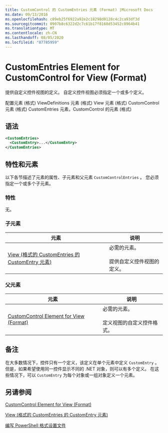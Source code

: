 ```yaml
---
title: CustomControl 的 CustomEntries 元素 (Format) |Microsoft Docs
ms.date: 09/13/2016
ms.openlocfilehash: c89eb25f6922a92e2c18298d0128c4c2ca93df3d
ms.sourcegitcommit: 0907b8c6322d2c7c61b17f8168d53452c8964b41
ms.translationtype: MT
ms.contentlocale: zh-CN
ms.lasthandoff: 08/05/2020
ms.locfileid: "87785959"
---
```

# <a name="customentries-element-for-customcontrol-for-view-format"></a>CustomEntries Element for CustomControl for View (Format)

提供自定义控件视图的定义。 自定义控件视图必须指定一个或多个定义。

配置元素 (格式) ViewDefinitions 元素 (格式) View 元素 (格式) CustomControl 元素 (格式) CustomEntries 元素，CustomControl 的元素 (格式) 

## <a name="syntax"></a>语法

```xml
<CustomEntries>
  <CustomEntry>...</CustomEntry>
</CustomEntries>
```

## <a name="attributes-and-elements"></a>特性和元素

以下各节描述了元素的属性、子元素和父元素 `CustomControlEntries` 。 您必须指定一个或多个子元素。

### <a name="attributes"></a>特性

无。

### <a name="child-elements"></a>子元素

|元素|说明|
|-------------|-----------------|
|[View (格式的 CustomEntries 的 CustomEntry 元素) ](./customentry-element-for-customentries-for-customcontrol-for-view-format.md)|必需的元素。<br /><br /> 提供自定义控件视图的定义。|

### <a name="parent-elements"></a>父元素

|元素|说明|
|-------------|-----------------|
|[CustomControl Element for View (Format)](./customcontrol-element-for-view-format.md)|必需的元素。<br /><br /> 定义视图的自定义控件格式。|

## <a name="remarks"></a>备注

在大多数情况下，控件只有一个定义，该定义在单个元素中定义 `CustomEntry` 。 但是，如果希望使用同一控件显示不同的 .NET 对象，则可以有多个定义。 在这些情况下，可以 `CustomEntry` 为每个对象或一组对象定义一个元素。

## <a name="see-also"></a>另请参阅

[CustomControl Element for View (Format)](./customcontrol-element-for-view-format.md)

[View (格式的 CustomEntries 的 CustomEntry 元素) ](./customentry-element-for-customentries-for-customcontrol-for-view-format.md)

[编写 PowerShell 格式设置文件](./writing-a-powershell-formatting-file.md)
